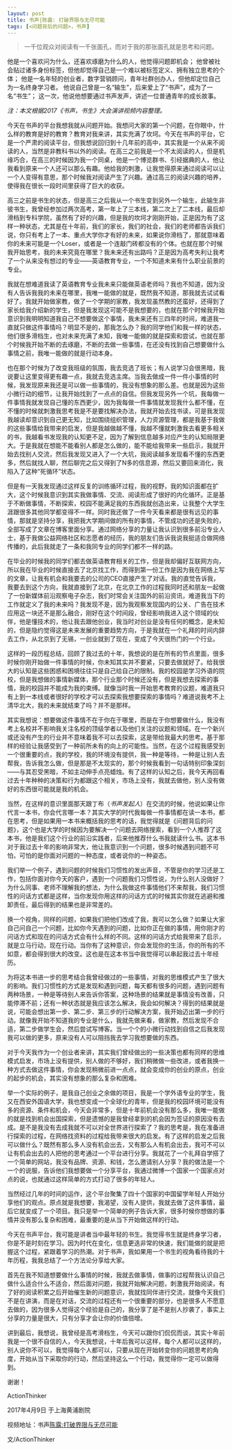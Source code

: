```yaml
---
layout: post
title: 书声|陈露: 打破界限与无尽可能
tags: [<问题背后的问题>，书声]
---
```


> 一千位观众对阅读有一千张面孔，而对于我的那张面孔就是思考和问题。

他是一个喜欢问为什么，还喜欢琢磨为什么的人，他觉得问题即机会；
他曾被社会贴过诸多身份标签，但他却觉得自己是一个难以被标签定义、拥有独立思考的个体；
他是一名年轻的创业者，数字营销顾问，青年社群创办人，但他却定位自己为一名终身学习者。
他说自己曾是一名“输生”，后来爱上了“书声”，成为了一名“书生”；
这一次，他说他想要通过书声发声，讲述一位普通青年的成长故事。


*注：本文根据2017《书声，书生》大会演讲视频内容整理。* 
    
今天在书声的平台我想我就从问题开始。我想问大家的第一个问题，在你眼中，什么样的教育是好的教育？教育对我来讲，其实充满了坎坷。今天在书声的平台，它是一个严肃的阅读平台，但我想说回归到十几年前的高中，其实我是一个从来不阅读的人，当然是非教科书以外的阅读。在高三之前我是一个不太阅读的人，但是机缘巧合，在高三的时候因为我一个同桌，他是一个博览群书、引经据典的人，他让我看到原来一个人还可以那么有趣。他给我的刺激，让我觉得原来通过阅读可以让一个人变得有意思，那个时候我对阅读产生了兴趣。通过高三的阅读兴趣的培养，使得我在很长一段时间里获得了巨大的收获。

高三之前是书生的状态，但是高三之后我从一个书生变到另外一个输生，此输生非彼书生，我曾经参加过两次高考，第一年上了三本线，第二次上了二本线，最后却滑档到专科学院，虽然有了好的兴趣，但是我的坎坷才刚刚开始，正是因为有了这样一种状态，尤其是在十年前，我们的家长，我们的社会，我们的老师都告诉我们说，你只有考上了一本、重点大学你才有好的未来，如果说你滑档了，那就意味着你的未来可能是一个Loser，或者是一个连敲门砖都没有的个体。也就在那个时候我开始思考，我的未来究竟在哪里？我未来还有出路吗？正是因为高考失利让我考了一个从来没有想过的专业——英语教育专业，一个不知道未来有什么职业前景的专业。

我就在想难道我读了英语教育专业我未来只能做英语老师吗？我也不知道，因为没有人告诉我我的未来在哪里，我唯一能做的就是，既然我不知道，那我就去试试看好了。我就开始做家教，做了一个学期的家教，我发现虽然教的还蛮好，还得到了家长给我介绍新的学生，但是我发现这可能不是我想要的，也就在那个时候我开始意识到我明明知道我自己不想要做这个事情，我未来还有三四年的时间，难道我一直就只做这件事情吗？明显不是的，那我怎么办？我的同学他们和我一样的状态，他们很多滑档生，也对未来充满了未知，我唯一能做的就是探索和尝试，也就在那个时候我开始不断的去琢磨，不断的去做一些事情，在还没有找到自己想要做什么事情之前，我唯一能做的就是行动本身。

也在那个时候为了改变我班级的氛围，我去竞选了班长；有人说学习会很黑暗，我说要让这里变得更有趣一点，我就去竞选主席。当我去做成一件一件小事情的时候，我发现原来我还是可以做一些事情的，我没有想象的那么差。也就是因为这些小微行动的细节，让我开始找到了一点点的自信。但我发现另外一个坑，我每做一件事情我就发现自己懂的东西更少，因为我每做一件事情就发现我什么都不懂，在不懂的时候就刺激我思考我是不是要找解决办法，我就开始去找书读，可是我发现我越读却意识到自己更无知，比如围绕组织管理，人力资源管理，都是我基于我做的这些事情给我带来的启发，但是我越做越不懂，我越不懂就刺激我去看更多相关的书，我越看书发现我的认知更不足，因为了解到信息越多对应产生的认知局限更大。于是我就在想能不能看别人都是怎么做的，能不能给我带来一些启示，我就开始去找别人交流，然后我发现又进入了一个大坑，我阅读越多发现看不懂的东西更多，然后就找人聊，然后聊完之后又得到了N多的信息源，然后又要回来消化，我陷入了这种“死循环”状态。

但是有一天我发现通过这样反复的训练循环过程，我的视野，我的知识面都在扩大，这个时候我意识到其实我做事情、交流、阅读形成了很好的内化循环。正是基于不断做事情，不断探索，校园不能满足我的东西我就创造出来，让我整个大学生涯跟很多其他同学都变得不一样。同时我还做了一件今天看来都是很有远见的事情，那就是坚持分享，我把我大学期间做的所有的事情，不管成功的还是失败的，全部写成了文章在博客里面分享。通过网络分享的力量让我认识到很多前沿专业人士，基于我做公益网络社区和志愿者的经历，我的朋友们告诉我说我挺适合做网络传播的，此后我就走了一条和我同专业的同学们都不一样的路。

在毕业的时候我的同学们都去做英语教育相关的工作，但是我却偏好互联网方向，所以我在毕业的时候直接去了北京找工作，而得到第一份工作是因为我在网络上写的文章，让我有机会和我要去的公司的CEO直接产生了对话。我的直觉告诉我，我要去到这个方向，我就直接到了北京，在北京工作的过程我同时还和朋友一起做了一份新媒体前沿观察电子杂志，我们时常会关注国外的前沿资讯，难道我当下的工作就定义了我的未来吗？我发现不是，因为我观察发现国内的公关、广告在技术应用这一块还不是那么融合，刚好在这个时间段，曾经影响我进入这个领域的伙伴，他是懂技术的，他让我去跟他创业，我当时对创业是没有任何的概念，是未知的，但是隐约觉得这是未来发展的重要趋势方向，于是我就在一个礼拜的时间内辞去工作，从北京到了无锡，一创业就到了现在，变成了今天很热门的一个行业。

这样的一段历程总结，回顾了我过去的十年，我想说的是在所有的节点里面，很多时候你刚开始做一件事情的时候，你未知其实并不要紧，只要去做就好了。给我很大的认知是这些困惑和困境往往只是自己给自己的限制。我的校园是学习外语的院校，但是我想做的事情新媒体，那个行业那个时候还没有，但是我想去探索的事情，我的校园并不能成为我的束缚。就像当时我一开始思考教育的议题，难道我只有上到一本线或者很好的学校才可以去探索我想要探索的事情吗？难道说我考不上清华北大，我的未来就结束了吗？并不是那样。

其实我想说：想要做这件事情不在于你在于哪里，而是在于你想要做什么，我没有考上名校并不影响我关注名校的顶级学者以及他们关注的议题和领域。在一个新兴或还没有产生的行业并不意味着我不可以去探索，这是带给我最大的思考。基于那样的经验让我感受到了一种前所未有的向上的可能性。当然，在这个过程我感受到一个很重要的点，我的学校，我的环境没有提供，我一种是等待，一种是让别人去帮我，告诉我怎么做，但是那是不太现实的，那个时候我看到一句话特别印象深刻——与其忍受黑暗，不如主动伸手点亮蜡烛。有了这样的认知之后，我今天再回看过去十年种种的决策和行为都跟这个相关，市场上没有，我就去做他，别人没有做好的东西很可能就是我的机会。

当然，在这样的意识里面那天跟丁布（*书声发起人*）在交流的时候，他说如果让你代言一本书，你会代言哪一本？其实大学的时代我每做一件事情都在读一本书，都在思考，但是如果用一本书来概括我的思考的话，我觉得就是《问题背后的问题》，这个也是大学的时候因为要解决一个问题去网络搜索，看到一个人推荐了这本书，他是我们这个行业的前沿实践者，后来他推荐什么书我就读什么书。这本书对于我过去十年的影响非常大，他让我意识到一个问题，很多时候遇到问题不可怕，可怕的是你面对问题的一种态度，或者说你的一种姿态。
    
我们举一个例子，遇到问题的时候我们习惯性的发出声音，不管是你的学习还是工作，包括你面对你今天的客户，遇到一个问题我们习惯性说，为什么别人没做好？为什么同事、老师不理解我的想法，为什么我做这件事情他们不来帮我，我们习惯性的问话方式都是这样，当你发现你用这样的问话方式的时候其实你就在逃避和推卸责任，最后得到的结果也是非常差的。
    
换一个视角，同样的问题，如果我们把他们改成了我，我可以怎么做？如果让大家自己问自己一个问题，比如你今天遇到的问题，比如你正在做的事情，用你刚才的问话方式和现在的问话方式会有什么样的不同。这样的问话方式给我带来了启示，就是立马行动，现在行动。当你有了这种意识，你会发现你的生活，你的所有的不如意，都会得到很大的改变。这也是在这本书当中我觉得可以串起我过去十年经历。

为将这本书进一步的思考结合我曾经做过的一些事情，对我的思维模式产生了很大的影响。我们习惯性的方式是发现和遇到问题，每天都有很多的问题，遇到问题有两种场景，一种是等待别人来告诉你答案，这种场景的结果就是事情没有改善，只能停滞不前；还有一种状态就是我应该怎么解决，我会如何解决？得到的结果就是说，可能会想出第一步、第二步、第三步的行动解决方案，我开始迈出第一步的行动。就像我开始不知道我的专业是什么，我就先做来看，做家教，然后发现不合适，第二步做学生会，然后尝试写博客。当一个个的小微行动找到自信之后我发现我可以做的更多，原来没有人可以阻挡我去学习我想要做的东西。
    
对于今天我作为一个创业者来讲，其实我们曾经做出的一些决策也都有同样的思维模式启发，市场上没有提供，别人做的不够好，我们稍微做一些改进，或者我换一种方式去做这件事情，你会发现稍微前进一点点，就会变成你的创业的原点，创业的起步的机会，其实没有想象的那么复杂和困难。
    
举一个实际的例子，是我自己创业之余做的项目，我是一个学外语专业的学生，我又在西安外国语大学，我也想变成一个全球化的青年，但是我的校园环境可能没有多的资源、条件和机会，今天会非常多，但是十年前机会没有那么多，我唯一能做的就是找到机会出国探索，但是遗憾的是我曾经拿到的机会因为签证的原因没有去成。是不是我没有去成我就不可以对全世界进行探索了？我的思考是，我在准备进行探索的过程，在网络找资料的过程给我带来很大的启发。有了这样的启发之后我可以做什么？既然有那么多人没有机会出去，又有那么人有机会出去，我可不可以让有机会出去的人把他的思考通过一个平台进行分享。我就花了一个礼拜自学搭了一个简单的网站，我没有品牌、资源、和钱，怎么邀请别人分享？我的做法是一个一个的说服，告诉他们我想要做一个分享平台，我通过微博一个国家一个国家点对点的说，也就通过这样简单的方式打动了很多的年轻人。
    
当然经过几年的时间的运作，这个平台聚集了四十个国家的中国留学年轻人开始分享他们的观点。原点就是我想要，我渴望，没有人提供，我就去做了这件事情，最后它就变成了一个项目。我只是举一个简单的例子告诉大家，很多时候你想做的事情并没有那么复杂和困难，最重要的是从当下开始做这样的行动。

今天在书声平台，我可能是讲者当中最年轻的书生。我觉得书生就是终身学习者，你是不是时刻在学习。因为时代在变化，信息更迭非常的快速，我们能做的就是把握这个过程，紧跟着学习的热潮。对于书声，我如果用一个书生的视角看待我的十年历程，我我总结了一个方法论分享给大家。

首先在我不知道想要做什么事情的时候，我就去做事情，做事的过程帮我认识自己做什么适合什么不适合，然后面对问题，我就开始解决问题，刺激我开始阅读，有了好的阅读积累之后开始催生新的问题意识，我就找同伴进行交流，就像今天我们不是在讲演，而是在对话，交流的过程还有一个很重要的部分，也是很多人不愿意去做的，因为很多人觉得这个经验是自己的，我分享了是不是别人抄袭了，事实上分享的力量是很大，只有分享才会让你的价值倍增。
    
讲到最后，我想说，我曾经是高考滑档生，今天可以跟你们侃侃而谈，其实十年前我是一个很不自信的人，今天我想说，十年后我可以这样，每个人都可以这样的，别人说你不可以，我觉得每个人都可以，只要从现在开始转变你的问题思考的角度，开始从当下采取你的行动，然后坚持这么一个行动，我觉得你一定可以做得到。

谢谢！


ActionThinker

2017年4月9日
于上海黄浦剧院


视频地址：书声[陈露:打破界限与无尽可能](https://v.qq.com/x/page/o0527r33o35.html)


文/ActionThinker


